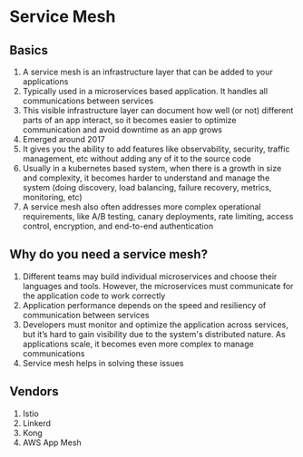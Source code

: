 # Service Mesh

## Basics
1. A service mesh is an infrastructure layer that can be added to your applications
2. Typically used in a microservices based application. It handles all communications between services
3. This visible infrastructure layer can document how well (or not) different parts of an app interact, so it becomes easier to optimize communication and avoid downtime as an app grows
3. Emerged around 2017
4. It gives you the ability to add features like observability, security, traffic management, etc without adding any of it to the source code
5. Usually in a kubernetes based system, when there is a growth in size and complexity, it becomes harder to understand and manage the system (doing discovery, load balancing, failure recovery, metrics, monitoring, etc)
6. A service mesh also often addresses more complex operational requirements, like A/B testing, canary deployments, rate limiting, access control, encryption, and end-to-end authentication

## Why do you need a service mesh?
1. Different teams may build individual microservices and choose their languages and tools. However, the microservices must communicate for the application code to work correctly
2. Application performance depends on the speed and resiliency of communication between services
3. Developers must monitor and optimize the application across services, but it’s hard to gain visibility due to the system's distributed nature. As applications scale, it becomes even more complex to manage communications
4. Service mesh helps in solving these issues

## Vendors
1. Istio
2. Linkerd
3. Kong
4. AWS App Mesh

